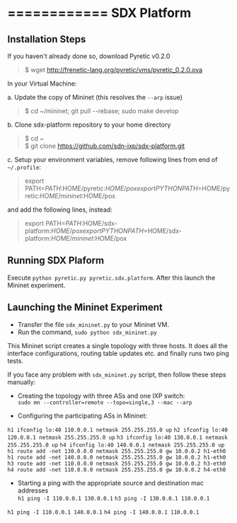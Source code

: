 ============
SDX Platform
============

Installation Steps
--------------

If you haven't already done so, download Pyretic v0.2.0
> $ wget http://frenetic-lang.org/pyretic/vms/pyretic_0.2.0.ova

In your Virtual Machine:

a. Update the copy of Mininet (this resolves the `--arp` issue) 
> $ cd ~/mininet; git pull --rebase; sudo make develop

b. Clone sdx-platform repository to your home directory
> $ cd ~   
> $ git clone https://github.com/sdn-ixp/sdx-platform.git

c. Setup your environment variables,
remove following lines from end of `~/.profile`:
> export PATH=$PATH:$HOME/pyretic:$HOME/pox   
> export PYTHONPATH=$HOME/pyretic:$HOME/mininet:$HOME/pox

and add the following lines, instead:
> export PATH=$PATH:$HOME/sdx-platform:$HOME/pox   
> export PYTHONPATH=$HOME/sdx-platform:$HOME/mininet:$HOME/pox

Running SDX Plaform
--------------

Execute `python pyretic.py pyretic.sdx.platform`. After this launch the Mininet experiment.

Launching the Mininet Experiment  
------------------------  

* Transfer the file `sdx_mininet.py` to your Mininet VM.  
* Run the command, `sudo python sdx_mininet.py`     

This Mininet script creates a single topology with three hosts. It does all the interface configurations, routing table updates etc. and finally runs two ping tests.  

If you face any problem with `sdx_mininet.py` script, then follow these steps manually:  

* Creating the topology with three ASs and one IXP switch:  
`sudo mn --controller=remote --topo=single,3 --mac --arp`

* Configuring the participating ASs in Mininet:

`h1 ifconfig lo:40 110.0.0.1 netmask 255.255.255.0 up` 
`h2 ifconfig lo:40 120.0.0.1 netmask 255.255.255.0 up` 
`h3 ifconfig lo:40 130.0.0.1 netmask 255.255.255.0 up` 
`h4 ifconfig lo:40 140.0.0.1 netmask 255.255.255.0 up`
`h1 route add -net 130.0.0.0 netmask 255.255.255.0 gw 10.0.0.2 h1-eth0`
`h1 route add -net 140.0.0.0 netmask 255.255.255.0 gw 10.0.0.2 h1-eth0`
`h3 route add -net 110.0.0.0 netmask 255.255.255.0 gw 10.0.0.2 h3-eth0`
`h4 route add -net 110.0.0.0 netmask 255.255.255.0 gw 10.0.0.2 h4-eth0`

* Starting a ping with the appropriate source and destination mac addresses  
`h1 ping -I 110.0.0.1 130.0.0.1`
`h3 ping -I 130.0.0.1 110.0.0.1`

`h1 ping -I 110.0.0.1 140.0.0.1`
`h4 ping -I 140.0.0.1 110.0.0.1`

